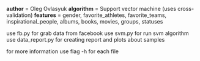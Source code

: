 __author__ = Oleg Ovlasyuk
__algorithm__ = Support vector machine (uses cross-validation)
__features__ =  gender, favorite_athletes, favorite_teams, inspirational_people, albums, books, movies, groups, statuses

use fb.py for grab data from facebook
use svm.py for run svm algorithm 
use data_report.py for creating report and plots about samples

for more information use flag -h for each file